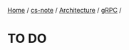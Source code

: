 [Home](https://mengxianbin.github.io) /
[cs-note](https://mengxianbin.github.io/cs-note/content) /
[Architecture](https://mengxianbin.github.io/cs-note/content/Architecture) /
[gRPC](https://mengxianbin.github.io/cs-note/content/Architecture/gRPC) /

# TO DO
